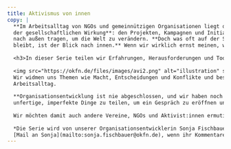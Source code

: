 ```yaml
---
title: Aktivismus von innen
copy: | 
  **Im Arbeitsalltag von NGOs und gemeinnützigen Organisationen liegt der Fokus auf
  der gesellschaftlichen Wirkung**: den Projekten, Kampagnen und Initiativen, die wir
  nach außen tragen, um die Welt zu verändern. **Doch was oft auf der Strecke
  bleibt, ist der Blick nach innen.** Wenn wir wirklich ernst meinen, was wir nach außen proklamieren, müssen wir das auch innerhalb der Organisation leben.<br><br>
  
  <h3>In dieser Serie teilen wir Erfahrungen, Herausforderungen und Tools, wie wir unsere gesellschaftlichen Forderungen intern umsetzen.</h3>
  
  <img src="https://okfn.de/files/images/avi2.png" alt="illustration" style="float: left; margin: 1em 1em 1em 1em; width: 250px;"><br>
  Wir widmen uns Themen wie Macht, Entscheidungen und Konflikte und beschreiben, wie wir damit strukturell umgehen. Wir beschreiben kleine Schritte und konkrete Maßnahmen im
  Arbeitsalltag. 
   
  **Organisationsentwicklung ist nie abgeschlossen, und wir haben noch viel Luft nach oben. Aber es lohnt sich, auch
  unfertige, imperfekte Dinge zu teilen, um ein Gespräch zu eröffnen und gemeinsam zu wachsen.**<br>
  
  Wir möchten damit auch andere Vereine, NGOs und Aktivist:innen ermutigen, einen Blick nach innen zu werfen und ihre Erfahrungen zu teilen.
  
  *Die Serie wird von unserer Organisationsentwicklerin Sonja Fischbauer verfasst. Schreibt gern eine 
  [Mail an Sonja](mailto:sonja.fischbauer@okfn.de), wenn ihr Kommentare oder Rückfragen habt. Meldet euch bei uns, wir freuen uns auf den Austausch!*
---
```

